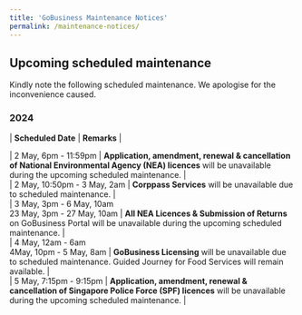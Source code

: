 ```yaml
---
title: 'GoBusiness Maintenance Notices'
permalink: /maintenance-notices/
---
```


## Upcoming scheduled maintenance

Kindly note the following scheduled maintenance. We apologise for the inconvenience caused.

### 2024 

| **Scheduled Date** | **Remarks** |  


 
| 2 May, 6pm - 11:59pm | **Application, amendment, renewal & cancellation of National Environmental Agency (NEA) licences** will be unavailable during the upcoming scheduled maintenance. |    
| 2 May, 10:50pm - 3 May, 2am | **Corppass Services** will be unavailable due to scheduled maintenance. |           
| 3 May, 3pm - 6 May, 10am<br>23 May, 3pm - 27 May, 10am | **All NEA Licences & Submission of Returns** on GoBusiness Portal will be unavailable during the upcoming scheduled maintenance. |       
| 4 May, 12am - 6am<br>4May, 10pm - 5 May, 8am | **GoBusiness Licensing** will be unavailable due to scheduled maintenance. Guided Journey for Food Services will remain available. |                 
| 5 May, 7:15pm - 9:15pm | **Application, amendment, renewal & cancellation of Singapore Police Force (SPF) licences** will be unavailable during the upcoming scheduled maintenance. |      



<script src="/jquery/jquery.min.js"></script> <script src="/jquery/resize-tables.js"></script>

